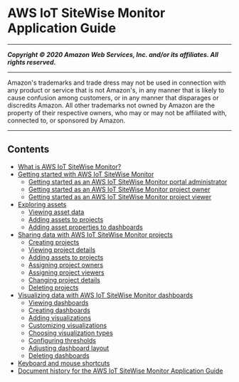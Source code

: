 # AWS IoT SiteWise Monitor Application Guide

-----
*****Copyright &copy; 2020 Amazon Web Services, Inc. and/or its affiliates. All rights reserved.*****

-----
Amazon's trademarks and trade dress may not be used in 
     connection with any product or service that is not Amazon's, 
     in any manner that is likely to cause confusion among customers, 
     or in any manner that disparages or discredits Amazon. All other 
     trademarks not owned by Amazon are the property of their respective
     owners, who may or may not be affiliated with, connected to, or 
     sponsored by Amazon.

-----
## Contents
+ [What is AWS IoT SiteWise Monitor?](what-is-monitor-app.md)
+ [Getting started with AWS IoT SiteWise Monitor](getting-started.md)
   + [Getting started as an AWS IoT SiteWise Monitor portal administrator](portal-admin-getting-started.md)
   + [Getting started as an AWS IoT SiteWise Monitor project owner](project-owner-getting-started.md)
   + [Getting started as an AWS IoT SiteWise Monitor project viewer](project-viewer-getting-started.md)
+ [Exploring assets](explore-assets.md)
   + [Viewing asset data](view-asset-data.md)
   + [Adding assets to projects](add-assets-to-projects-ea.md)
   + [Adding asset properties to dashboards](add-assets-to-dashboards.md)
+ [Sharing data with AWS IoT SiteWise Monitor projects](share-data.md)
   + [Creating projects](create-projects.md)
   + [Viewing project details](view-project-details.md)
   + [Adding assets to projects](add-assets-to-projects-sd.md)
   + [Assigning project owners](assign-project-owners.md)
   + [Assigning project viewers](assign-project-viewers.md)
   + [Changing project details](edit-project-details.md)
   + [Deleting projects](delete-projects.md)
+ [Visualizing data with AWS IoT SiteWise Monitor dashboards](visualize-data.md)
   + [Viewing dashboards](view-dashboards.md)
   + [Creating dashboards](create-dashboards.md)
   + [Adding visualizations](add-visualizations.md)
   + [Customizing visualizations](customize-visualizations.md)
   + [Choosing visualization types](choose-visualization-types.md)
   + [Configuring thresholds](configure-thresholds.md)
   + [Adjusting dashboard layout](adjust-layout.md)
   + [Deleting dashboards](delete-dashboards.md)
+ [Keyboard and mouse shortcuts](shortcut-reference.md)
+ [Document history for the AWS IoT SiteWise Monitor Application Guide](document-history.md)